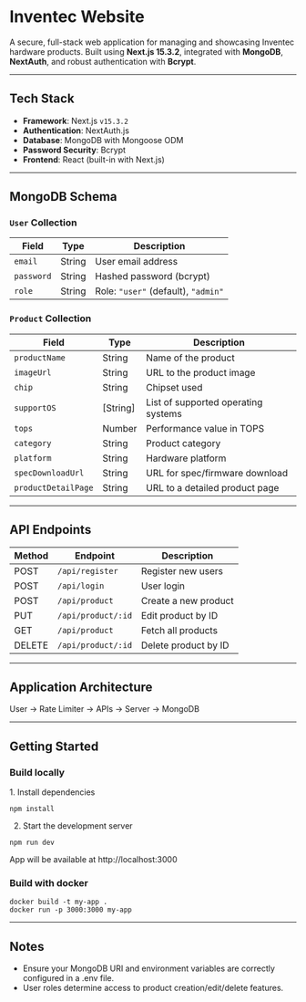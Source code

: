 # Inventec Website

A secure, full-stack web application for managing and showcasing Inventec hardware products. Built using **Next.js 15.3.2**, integrated with **MongoDB**, **NextAuth**, and robust authentication with **Bcrypt**.

---

## Tech Stack

- **Framework**: Next.js `v15.3.2`
- **Authentication**: NextAuth.js
- **Database**: MongoDB with Mongoose ODM
- **Password Security**: Bcrypt
- **Frontend**: React (built-in with Next.js)

---

## MongoDB Schema

### `User` Collection
| Field     | Type   | Description                |
|-----------|--------|----------------------------|
| `email`   | String | User email address         |
| `password`| String | Hashed password (bcrypt)   |
| `role`    | String | Role: `"user"` (default), `"admin"` |

### `Product` Collection
| Field               | Type     | Description                           |
|---------------------|----------|---------------------------------------|
| `productName`       | String   | Name of the product                   |
| `imageUrl`          | String   | URL to the product image              |
| `chip`              | String   | Chipset used                          |
| `supportOS`         | [String] | List of supported operating systems   |
| `tops`              | Number   | Performance value in TOPS             |
| `category`          | String   | Product category                      |
| `platform`          | String   | Hardware platform                     |
| `specDownloadUrl`   | String   | URL for spec/firmware download        |
| `productDetailPage` | String   | URL to a detailed product page        |

---

## API Endpoints

| Method | Endpoint           | Description              |
|--------|--------------------|--------------------------|
| POST   | `/api/register`    | Register new users       |
| POST   | `/api/login`       | User login               |
| POST   | `/api/product`    | Create a new product     |
| PUT    | `/api/product/:id`| Edit product by ID       |
| GET    | `/api/product`    | Fetch all products       |
| DELETE | `/api/product/:id`| Delete product by ID     |

---

## Application Architecture
User → Rate Limiter → APIs → Server → MongoDB

---

## Getting Started
### Build locally
1️. Install dependencies
```
npm install
```
2. Start the development server
```
npm run dev
```
App will be available at http://localhost:3000

### Build with docker
```
docker build -t my-app .
docker run -p 3000:3000 my-app
```

---

## Notes
* Ensure your MongoDB URI and environment variables are correctly configured in a .env file.
* User roles determine access to product creation/edit/delete features.
